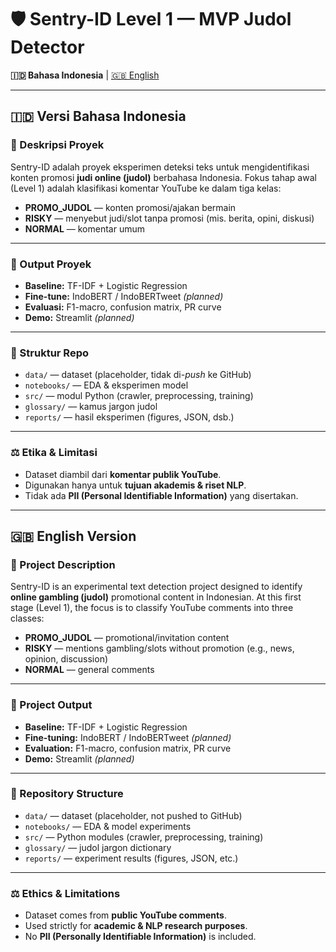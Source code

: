 # 🛡️ Sentry-ID Level 1 — MVP Judol Detector

**🇮🇩 Bahasa Indonesia** | [🇬🇧 English](#english-version)

---

## 🇮🇩 Versi Bahasa Indonesia

### 🎯 Deskripsi Proyek

Sentry-ID adalah proyek eksperimen deteksi teks untuk mengidentifikasi konten promosi **judi online (judol)** berbahasa Indonesia.
Fokus tahap awal (Level 1) adalah klasifikasi komentar YouTube ke dalam tiga kelas:

* **PROMO\_JUDOL** — konten promosi/ajakan bermain
* **RISKY** — menyebut judi/slot tanpa promosi (mis. berita, opini, diskusi)
* **NORMAL** — komentar umum

---

### 🚀 Output Proyek

* **Baseline:** TF-IDF + Logistic Regression
* **Fine-tune:** IndoBERT / IndoBERTweet *(planned)*
* **Evaluasi:** F1-macro, confusion matrix, PR curve
* **Demo:** Streamlit *(planned)*

---

### 📂 Struktur Repo

* `data/` — dataset (placeholder, tidak di-*push* ke GitHub)
* `notebooks/` — EDA & eksperimen model
* `src/` — modul Python (crawler, preprocessing, training)
* `glossary/` — kamus jargon judol
* `reports/` — hasil eksperimen (figures, JSON, dsb.)

---

### ⚖️ Etika & Limitasi

* Dataset diambil dari **komentar publik YouTube**.
* Digunakan hanya untuk **tujuan akademis & riset NLP**.
* Tidak ada **PII (Personal Identifiable Information)** yang disertakan.

---

## 🇬🇧 English Version

### 🎯 Project Description

Sentry-ID is an experimental text detection project designed to identify **online gambling (judol)** promotional content in Indonesian.
At this first stage (Level 1), the focus is to classify YouTube comments into three classes:

* **PROMO\_JUDOL** — promotional/invitation content
* **RISKY** — mentions gambling/slots without promotion (e.g., news, opinion, discussion)
* **NORMAL** — general comments

---

### 🚀 Project Output

* **Baseline:** TF-IDF + Logistic Regression
* **Fine-tuning:** IndoBERT / IndoBERTweet *(planned)*
* **Evaluation:** F1-macro, confusion matrix, PR curve
* **Demo:** Streamlit *(planned)*

---

### 📂 Repository Structure

* `data/` — dataset (placeholder, not pushed to GitHub)
* `notebooks/` — EDA & model experiments
* `src/` — Python modules (crawler, preprocessing, training)
* `glossary/` — judol jargon dictionary
* `reports/` — experiment results (figures, JSON, etc.)

---

### ⚖️ Ethics & Limitations

* Dataset comes from **public YouTube comments**.
* Used strictly for **academic & NLP research purposes**.
* No **PII (Personally Identifiable Information)** is included.
